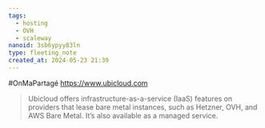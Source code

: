 ```yaml
---
tags:
  - hosting
  - OVH
  - scaleway
nanoid: 3sb6ypyy83ln
type: fleeting_note
created_at: 2024-05-23 21:39
---
```

#OnMaPartagé https://www.ubicloud.com

 > Ubicloud offers infrastructure-as-a-service (IaaS) features on providers that lease bare metal instances, such as Hetzner, OVH, and AWS Bare Metal. It’s also available as a managed service.
